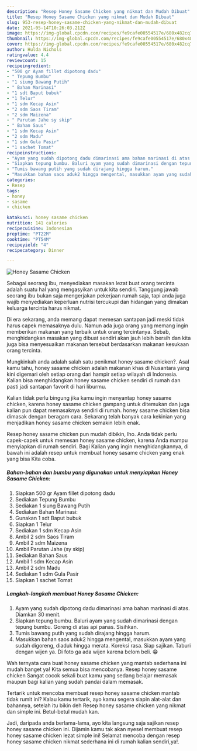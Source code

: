 ```yaml
---
description: "Resep Honey Sasame Chicken yang nikmat dan Mudah Dibuat"
title: "Resep Honey Sasame Chicken yang nikmat dan Mudah Dibuat"
slug: 953-resep-honey-sasame-chicken-yang-nikmat-dan-mudah-dibuat
date: 2021-05-14T10:26:03.212Z
image: https://img-global.cpcdn.com/recipes/fe9cafe00554517e/680x482cq70/honey-sasame-chicken-foto-resep-utama.jpg
thumbnail: https://img-global.cpcdn.com/recipes/fe9cafe00554517e/680x482cq70/honey-sasame-chicken-foto-resep-utama.jpg
cover: https://img-global.cpcdn.com/recipes/fe9cafe00554517e/680x482cq70/honey-sasame-chicken-foto-resep-utama.jpg
author: Hulda Nichols
ratingvalue: 4.4
reviewcount: 15
recipeingredient:
- "500 gr Ayam fillet dipotong dadu"
- " Tepung Bumbu"
- "1 siung Bawang Putih"
- " Bahan Marinasi"
- "1 sdt Baput bubuk"
- "1 Telur"
- "1 sdm Kecap Asin"
- "2 sdm Saos Tiram"
- "2 sdm Maizena"
- " Parutan Jahe sy skip"
- " Bahan Saus"
- "1 sdm Kecap Asin"
- "2 sdm Madu"
- "1 sdm Gula Pasir"
- "1 sachet Tomat"
recipeinstructions:
- "Ayam yang sudah dipotong dadu dimarinasi ama bahan marinasi di atas. Diamkan 30 menit."
- "Siapkan tepung bumbu. Baluri ayam yang sudah dimarinasi dengan tepung bumbu. Goreng di atas api panas. Sisihkan."
- "Tumis bawang putih yang sudah dirajang hingga harum."
- "Masukkan bahan saos aduk2 hingga mengental, masukkan ayam yang sudah digoreng, diaduk hingga merata. Koreksi rasa. Siap sajikan. Taburi dengan wijen ya. Di foto ga ada wijen karena belom beli. 😁"
categories:
- Resep
tags:
- honey
- sasame
- chicken

katakunci: honey sasame chicken 
nutrition: 141 calories
recipecuisine: Indonesian
preptime: "PT22M"
cooktime: "PT54M"
recipeyield: "4"
recipecategory: Dinner

---
```



![Honey Sasame Chicken](https://img-global.cpcdn.com/recipes/fe9cafe00554517e/680x482cq70/honey-sasame-chicken-foto-resep-utama.jpg)

Sebagai seorang ibu, menyediakan masakan lezat buat orang tercinta adalah suatu hal yang mengasyikan untuk kita sendiri. Tanggung jawab seorang ibu bukan saja mengerjakan pekerjaan rumah saja, tapi anda juga wajib menyediakan keperluan nutrisi tercukupi dan hidangan yang dimakan keluarga tercinta harus nikmat.

Di era  sekarang, anda memang dapat memesan santapan jadi meski tidak harus capek memasaknya dulu. Namun ada juga orang yang memang ingin memberikan makanan yang terbaik untuk orang tercintanya. Sebab, menghidangkan masakan yang dibuat sendiri akan jauh lebih bersih dan kita juga bisa menyesuaikan makanan tersebut berdasarkan makanan kesukaan orang tercinta. 



Mungkinkah anda adalah salah satu penikmat honey sasame chicken?. Asal kamu tahu, honey sasame chicken adalah makanan khas di Nusantara yang kini digemari oleh setiap orang dari hampir setiap wilayah di Indonesia. Kalian bisa menghidangkan honey sasame chicken sendiri di rumah dan pasti jadi santapan favorit di hari liburmu.

Kalian tidak perlu bingung jika kamu ingin menyantap honey sasame chicken, karena honey sasame chicken gampang untuk ditemukan dan juga kalian pun dapat memasaknya sendiri di rumah. honey sasame chicken bisa dimasak dengan beragam cara. Sekarang telah banyak cara kekinian yang menjadikan honey sasame chicken semakin lebih enak.

Resep honey sasame chicken pun mudah dibikin, lho. Anda tidak perlu capek-capek untuk memesan honey sasame chicken, karena Anda mampu menyiapkan di rumah sendiri. Bagi Kalian yang ingin menghidangkannya, di bawah ini adalah resep untuk membuat honey sasame chicken yang enak yang bisa Kita coba.

<!--inarticleads1-->

##### Bahan-bahan dan bumbu yang digunakan untuk menyiapkan Honey Sasame Chicken:

1. Siapkan 500 gr Ayam fillet dipotong dadu
1. Sediakan  Tepung Bumbu
1. Sediakan 1 siung Bawang Putih
1. Sediakan  Bahan Marinasi:
1. Gunakan 1 sdt Baput bubuk
1. Siapkan 1 Telur
1. Sediakan 1 sdm Kecap Asin
1. Ambil 2 sdm Saos Tiram
1. Ambil 2 sdm Maizena
1. Ambil  Parutan Jahe (sy skip)
1. Sediakan  Bahan Saus
1. Ambil 1 sdm Kecap Asin
1. Ambil 2 sdm Madu
1. Sediakan 1 sdm Gula Pasir
1. Siapkan 1 sachet Tomat




<!--inarticleads2-->

##### Langkah-langkah membuat Honey Sasame Chicken:

1. Ayam yang sudah dipotong dadu dimarinasi ama bahan marinasi di atas. Diamkan 30 menit.
1. Siapkan tepung bumbu. Baluri ayam yang sudah dimarinasi dengan tepung bumbu. Goreng di atas api panas. Sisihkan.
1. Tumis bawang putih yang sudah dirajang hingga harum.
1. Masukkan bahan saos aduk2 hingga mengental, masukkan ayam yang sudah digoreng, diaduk hingga merata. Koreksi rasa. Siap sajikan. Taburi dengan wijen ya. Di foto ga ada wijen karena belom beli. 😁




Wah ternyata cara buat honey sasame chicken yang mantab sederhana ini mudah banget ya! Kita semua bisa mencobanya. Resep honey sasame chicken Sangat cocok sekali buat kamu yang sedang belajar memasak maupun bagi kalian yang sudah pandai dalam memasak.

Tertarik untuk mencoba membuat resep honey sasame chicken mantab tidak rumit ini? Kalau kamu tertarik, ayo kamu segera siapin alat-alat dan bahannya, setelah itu bikin deh Resep honey sasame chicken yang nikmat dan simple ini. Betul-betul mudah kan. 

Jadi, daripada anda berlama-lama, ayo kita langsung saja sajikan resep honey sasame chicken ini. Dijamin kamu tak akan nyesel membuat resep honey sasame chicken lezat simple ini! Selamat mencoba dengan resep honey sasame chicken nikmat sederhana ini di rumah kalian sendiri,ya!.

